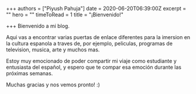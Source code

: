 +++
authors = ["Piyush Pahuja"]
date = 2020-06-20T06:39:00Z
excerpt = ""
hero = ""
timeToRead = 1
title = "¡Bienvenido!"

+++
Bienvenido a mi blog.

Aqui vas a encontrar varias puertas de enlace diferentes para la imersion en la cultura espanola a traves de, por ejemplo, peliculas, programas de television, musica, arte y muchos mas.

Estoy muy emocionado de poder compartir mi viaje como estudiante y entusiasta del español, y espero que te compar esa emoción durante las próximas semanas.

Muchas gracias y nos vemos pronto! :)